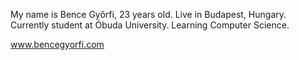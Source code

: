 My name is Bence Győrfi, 23 years old. 
Live in Budapest, Hungary. 
Currently student at Óbuda University. 
Learning Computer Science.


www.bencegyorfi.com
